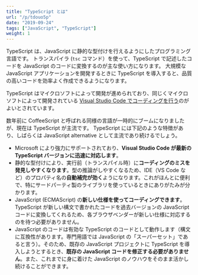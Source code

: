 ```yaml
---
title: "TypeScript とは"
url: "/p/tdouo5p"
date: "2019-09-24"
tags: ["JavaScript", "TypeScript"]
weight: 1
---
```


TypeScript は、JavaScript に静的な型付けを行えるようにしたプログラミング言語です。
トランスパイラ (`tsc` コマンド）を使って、TypeScript で記述したコードを JavaScript のコードに変換するのが主な使い方になります。
大規模な JavaScript アプリケーションを開発するときに TypeScript を導入すると、品質の高いコードを効率よく作成できるようになります。

TypeScript はマイクロソフトによって開発が進められており、同じくマイクロソフトによって開発されている [Visual Studio Code でコーディングを行う](/p/ak7u3h3)のがよいとされています。

数年前に CoffeeScript と呼ばれる同様の言語が一時的にブームになりましたが、現在は TypeScript が主流です。
TypeScript には下記のような特徴があり、しばらくは JavaScript alternative として主流であり続けるでしょう。

- Microsoft により強力にサポートされており、**Visual Studio Code が最新の TypeScript バージョンに迅速に対応します**。
- 静的な型付けにより、実行前（トランスパイル時）に**コーディングのミスを発見しやすくなります**。型の推論がしやすくなるため、IDE（VS Code など）のプロパティ名の**自動補完が効く**ようになります。これがほんとに便利で、特にサードパーティ製のライブラリを使っているときにありがたみが分かります。
- JavaScript (ECMAScript) の**新しい仕様を使ってコーディングできます**。TypeScript が新しい構文で書かれたコードを過去バージョンの JavaScript コードに変換してくれるため、各ブラウザベンダーが新しい仕様に対応するのを待つ必要がありません。
- JavaScript のコードは有効な TypeScript のコードとして動作します（構文に互換性があります。専門用語では JavaScript の「スーパーセット」であると言う）。そのため、既存の JavaScript プロジェクトに TypeScript を導入しようとするとき、**既存の JavaScript コードを修正する必要がありません**。また、これまでに身に着けた JavaScript のノウハウをそのまま活かし続けることができます。

